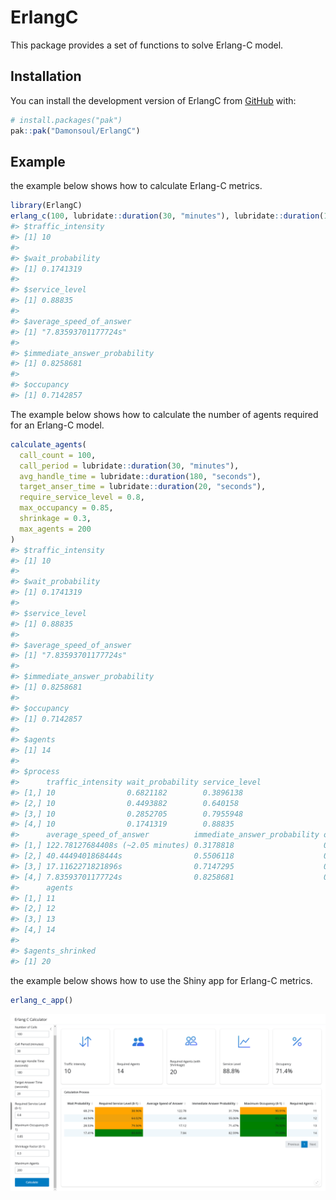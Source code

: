 
# ErlangC

This package provides a set of functions to solve Erlang-C model.

## Installation

You can install the development version of ErlangC from
[GitHub](https://github.com/) with:

``` r
# install.packages("pak")
pak::pak("Damonsoul/ErlangC")
```

## Example

the example below shows how to calculate Erlang-C metrics.

``` r
library(ErlangC)
erlang_c(100, lubridate::duration(30, "minutes"), lubridate::duration(180, "seconds"), lubridate::duration(20, "seconds"), 14)
#> $traffic_intensity
#> [1] 10
#> 
#> $wait_probability
#> [1] 0.1741319
#> 
#> $service_level
#> [1] 0.88835
#> 
#> $average_speed_of_answer
#> [1] "7.83593701177724s"
#> 
#> $immediate_answer_probability
#> [1] 0.8258681
#> 
#> $occupancy
#> [1] 0.7142857
```

The example below shows how to calculate the number of agents required
for an Erlang-C model.

``` r
calculate_agents(
  call_count = 100,
  call_period = lubridate::duration(30, "minutes"),
  avg_handle_time = lubridate::duration(180, "seconds"),
  target_anser_time = lubridate::duration(20, "seconds"),
  require_service_level = 0.8,
  max_occupancy = 0.85,
  shrinkage = 0.3,
  max_agents = 200
)
#> $traffic_intensity
#> [1] 10
#> 
#> $wait_probability
#> [1] 0.1741319
#> 
#> $service_level
#> [1] 0.88835
#> 
#> $average_speed_of_answer
#> [1] "7.83593701177724s"
#> 
#> $immediate_answer_probability
#> [1] 0.8258681
#> 
#> $occupancy
#> [1] 0.7142857
#> 
#> $agents
#> [1] 14
#> 
#> $process
#>      traffic_intensity wait_probability service_level
#> [1,] 10                0.6821182        0.3896138    
#> [2,] 10                0.4493882        0.640158     
#> [3,] 10                0.2852705        0.7955948    
#> [4,] 10                0.1741319        0.88835      
#>      average_speed_of_answer          immediate_answer_probability occupancy
#> [1,] 122.78127684408s (~2.05 minutes) 0.3178818                    0.9090909
#> [2,] 40.4449401868444s                0.5506118                    0.8333333
#> [3,] 17.1162271821896s                0.7147295                    0.7692308
#> [4,] 7.83593701177724s                0.8258681                    0.7142857
#>      agents
#> [1,] 11    
#> [2,] 12    
#> [3,] 13    
#> [4,] 14    
#> 
#> $agents_shrinked
#> [1] 20
```

the example below shows how to use the Shiny app for Erlang-C metrics.

``` r
erlang_c_app()
```

![](./man/figures/README-ShinyApp.jpg)
